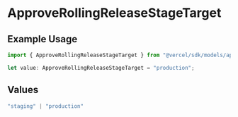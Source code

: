 # ApproveRollingReleaseStageTarget

## Example Usage

```typescript
import { ApproveRollingReleaseStageTarget } from "@vercel/sdk/models/approverollingreleasestageop.js";

let value: ApproveRollingReleaseStageTarget = "production";
```

## Values

```typescript
"staging" | "production"
```